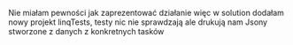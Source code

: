 Nie miałam pewności jak zaprezentować działanie więc w solution dodałam nowy projekt linqTests, testy nic nie sprawdzają ale drukują nam Jsony stworzone z danych z konkretnych tasków

